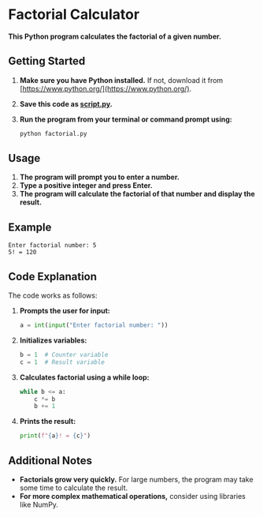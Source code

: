  # Factorial Calculator

**This Python program calculates the factorial of a given number.**

## Getting Started

1. **Make sure you have Python installed.** If not, download it from [https://www.python.org/](https://www.python.org/).
2. **Save this code as [script.py](https://github.com/itskuldipsingh/Factorial/blob/main/script.py).**
3. **Run the program from your terminal or command prompt using:**

   ```bash
   python factorial.py
   ```

## Usage

1. **The program will prompt you to enter a number.**
2. **Type a positive integer and press Enter.**
3. **The program will calculate the factorial of that number and display the result.**

## Example

```
Enter factorial number: 5
5! = 120
```

## Code Explanation

The code works as follows:

1. **Prompts the user for input:**
   ```python
   a = int(input("Enter factorial number: "))
   ```
2. **Initializes variables:**
   ```python
   b = 1  # Counter variable
   c = 1  # Result variable
   ```
3. **Calculates factorial using a while loop:**
   ```python
   while b <= a:
       c *= b
       b += 1
   ```
4. **Prints the result:**
   ```python
   print(f"{a}! = {c}")
   ```

## Additional Notes

- **Factorials grow very quickly.** For large numbers, the program may take some time to calculate the result.
- **For more complex mathematical operations,** consider using libraries like NumPy.
